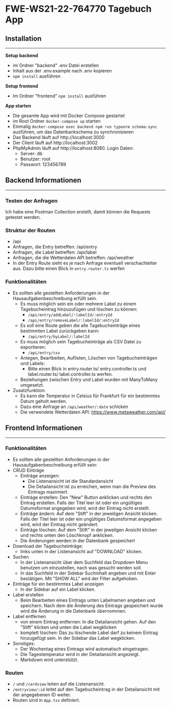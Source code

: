 # FWE-WS21-22-764770 Tagebuch App

## **Installation**
---
**Setup backend**
- im Ordner "backend" .env Datei erstellen
- Inhalt aus der .env.example nach .env kopieren
- `npm install` ausführen

**Setup frontend**
- Im Ordner "frontend" `npm install` ausführen

**App starten**
- Die gesamte App wird mit Docker Compose gestartet
- im Root Ordner `docker-compose up` starten
- Einmalig `docker-compose exec backend npm run typeorm schema:sync`
ausführen, um das Datenbankschema zu synchronisieren
- Das Backend läuft auf http://localhost:3000
- Der Client läuft auf http://localhost:3002
- PhpMyAdmin läuft auf http://localhost:8080. Login Daten:
    - Server: db
    - Benutzer: root
    - Passwort: 123456789


## **Backend Informationen**
---
### **Testen der Anfragen**
Ich habe eine Postman Collection erstellt, damit können die Requests getestet werden.


### **Struktur der Routen**
- /api
- Anfragen, die Entry betreffen: /api/entry
- Anfragen, die Label betreffen: /api/label
- Anfragen, die die Wetterdaten API betreffen: /api/weather
- In der Entry Route sieht es je nach Anfrage eventuell verschachtelter aus. Dazu bitte einen Blick in `entry.router.ts` werfen

### **Funktionalitäten**
- Es sollten alle gestellten Anforderungen in der Hausaufgabenbeschreibung erfüllt sein.
    - Es muss möglich sein ein oder mehrere Label zu einem Tagebucheintrag hinzuzufügen und löschen zu können:
        - `/api/entry/addLabel/:labelId/:entryId`
        - `/api/entry/removeLabel/:labelId/:entryId`
    - Es soll eine Route geben die alle Tagebucheinträge eines bestimmten Label
zurückgeben kann: 
        - `/api/entry/byLabel/:labelId`
    - Es muss möglich sein Tagebucheinträge als CSV Datei zu exportieren:
        - `/api/entry/csv`
    - Anlegen, Beartbeiten, Auflisten, Löschen von Tagebucheinträgen und Labels:
        - Bitte einen Blick in entry.router.ts/ entry.controller.ts und label.router.ts/ label.controller.ts werfen.
    - Beziehungen zwischen Entry und Label wurden mit ManyToMany umgesetzt.
- Zusatzfunktion:
    - Es kann die Temperatur in Celsius für Frankfurt für ein bestimmtes Datum geholt werden.
    - Dazu eine Anfrage an `/api/weather/:date` schicken
    - Die verwendete Wetterdaten API: https://www.metaweather.com/api/

## **Frontend Informationen**
---
### **Funktionalitäten**
- Es sollten alle gestellten Anforderungen in der Hausaufgabenbeschreibung erfüllt sein:
- CRUD Einträge
    - Einträge anzeigen:
        - Die Listenansicht ist die Standardansicht
        - Die Detailansicht ist zu erreichen, wenn man die Preview des Eintrags maximiert.
    - Einträge erstellen: Den "New" Button anklicken und rechts den Eintrag erstellen. Falls der Titel leer ist oder ein ungültiges Datumsformat angegeben wird, wird der Eintrag nicht erstellt.
    - Einträge ändern: Auf dem "Stift" in der jeweiligen Ansicht klicken. Falls der Titel leer ist oder ein ungültiges Datumsformat angegeben wird, wird der Eintrag nicht geändert.
    - Einträge löschen: Auf dem "Stift" in der jeweilgen Ansicht klicken und rechts unten den Löschknopf anklicken.
    - Die Änderungen werden in der Datenbank gespeichert
- Download der Tagebucheinträge:
    - links unten in der Listenansicht auf "DOWNLOAD" klicken.
- Suchen
    - In der Listenansicht über dem Suchfeld das Dropdown Menu benutzen um einzustellen, nach was gesucht werden soll.
    - In das Suchfeld in der Sidebar Suchinhalt angeben und mit Enter bestätigen. Mit "SHOW ALL" wird der Filter aufgehoben.
- Einträge für ein bestimmtes Label anzeigen
    - In der Sidebar auf ein Label klicken.
- Label erstellen
    - Beim Bearbeiten eines Eintrags unten Labelnamen angeben und speichern. Nach dem die Änderung des Eintrags gespeichert wurde wird die Änderung in die Datenbank übernommen.
- Label entfernen
    - von einem Eintrag entfernen: In die Detailansicht gehen. Auf den "Stift" klicken und unten die Label wegklicken
    - komplett löschen: Das zu löschende Label darf zu keinem Eintrag hinzugefügt sein. In der Sidebar das Label wegklicken.
- Sonstiges:
    - Der Wochentag eines Eintrags wird automatisch eingetragen.
    - Die Tagestemperatur wird in der Detailansicht angezeigt.
    - Markdown wird unterstützt.

### **Routen**
- `/` und `/cardview` leiten auf die Listenansicht.
- `/entryview/:id` leitet auf den Tagebucheintrag in der Detailansicht mit der angegebenen ID weiter.
- Routen sind in `App.tsx` definiert.

